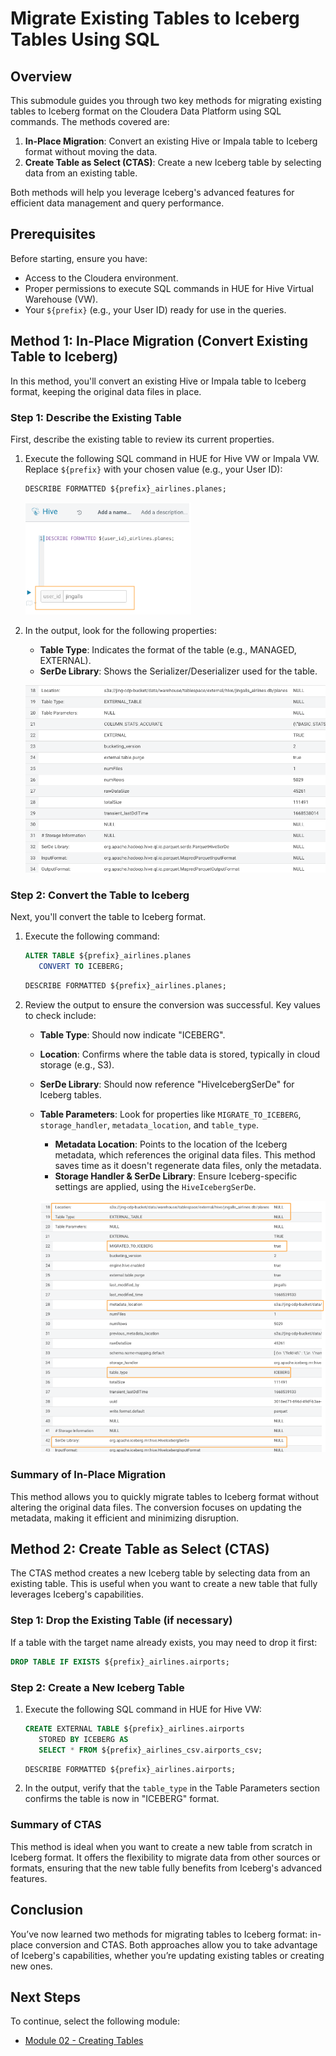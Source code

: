 # Migrate Existing Tables to Iceberg Tables Using SQL

## Overview

This submodule guides you through two key methods for migrating existing tables to Iceberg format on the Cloudera Data Platform using SQL commands. The methods covered are:

1. **In-Place Migration**: Convert an existing Hive or Impala table to Iceberg format without moving the data.
2. **Create Table as Select (CTAS)**: Create a new Iceberg table by selecting data from an existing table.

Both methods will help you leverage Iceberg's advanced features for efficient data management and query performance.

## Prerequisites

Before starting, ensure you have:

- Access to the Cloudera environment.
- Proper permissions to execute SQL commands in HUE for Hive Virtual Warehouse (VW).
- Your `${prefix}` (e.g., your User ID) ready for use in the queries.

## Method 1: In-Place Migration (Convert Existing Table to Iceberg)

In this method, you'll convert an existing Hive or Impala table to Iceberg format, keeping the original data files in place.

### Step 1: Describe the Existing Table

First, describe the existing table to review its current properties.

1. Execute the following SQL command in HUE for Hive VW or Impala VW. Replace `${prefix}` with your chosen value (e.g., your User ID):

   ``` sql
   DESCRIBE FORMATTED ${prefix}_airlines.planes;
   ```

   ![47.png](../images/47.png)

2. In the output, look for the following properties:

   - **Table Type**: Indicates the format of the table (e.g., MANAGED, EXTERNAL).
   - **SerDe Library**: Shows the Serializer/Deserializer used for the table.

   ![48.png](../images/48.png)

### Step 2: Convert the Table to Iceberg

Next, you'll convert the table to Iceberg format.

1. Execute the following command:

   ``` sql
   ALTER TABLE ${prefix}_airlines.planes
      CONVERT TO ICEBERG;
   ```

   ``` sql
   DESCRIBE FORMATTED ${prefix}_airlines.planes;
   ```

2. Review the output to ensure the conversion was successful. Key values to check include:

   - **Table Type**: Should now indicate "ICEBERG".
   - **Location**: Confirms where the table data is stored, typically in cloud storage (e.g., S3).
   - **SerDe Library**: Should now reference "HiveIcebergSerDe" for Iceberg tables.
   - **Table Parameters**: Look for properties like `MIGRATE_TO_ICEBERG`, `storage_handler`, `metadata_location`, and `table_type`.

     - **Metadata Location**: Points to the location of the Iceberg metadata, which references the original data files. This method saves time as it doesn't regenerate data files, only the metadata.
     - **Storage Handler & SerDe Library**: Ensure Iceberg-specific settings are applied, using the `HiveIcebergSerDe`.

      ![49.png](../images/49.png)

### Summary of In-Place Migration

This method allows you to quickly migrate tables to Iceberg format without altering the original data files. The conversion focuses on updating the metadata, making it efficient and minimizing disruption.

## Method 2: Create Table as Select (CTAS)

The CTAS method creates a new Iceberg table by selecting data from an existing table. This is useful when you want to create a new table that fully leverages Iceberg's capabilities.

### Step 1: Drop the Existing Table (if necessary)

If a table with the target name already exists, you may need to drop it first:

   ``` sql
   DROP TABLE IF EXISTS ${prefix}_airlines.airports;
   ```

### Step 2: Create a New Iceberg Table

1. Execute the following SQL command in HUE for Hive VW:

   ``` sql
   CREATE EXTERNAL TABLE ${prefix}_airlines.airports
      STORED BY ICEBERG AS
      SELECT * FROM ${prefix}_airlines_csv.airports_csv;
   ```

   ``` sql
   DESCRIBE FORMATTED ${prefix}_airlines.airports;
   ```

2. In the output, verify that the `table_type` in the Table Parameters section confirms the table is now in "ICEBERG" format.

### Summary of CTAS

This method is ideal when you want to create a new table from scratch in Iceberg format. It offers the flexibility to migrate data from other sources or formats, ensuring that the new table fully benefits from Iceberg's advanced features.

## Conclusion

You’ve now learned two methods for migrating tables to Iceberg format: in-place conversion and CTAS. Both approaches allow you to take advantage of Iceberg's capabilities, whether you’re updating existing tables or creating new ones.

## Next Steps

To continue, select the following module:

- [Module 02 - Creating Tables](../2_Creating_Tables/README.md)